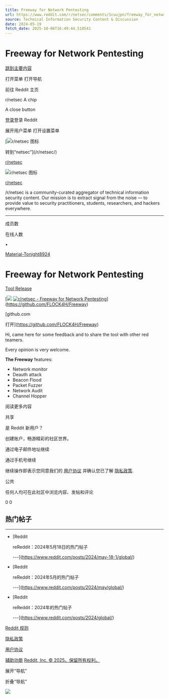 ```yaml
---
title: Freeway for Network Pentesting
url: https://www.reddit.com/r/netsec/comments/1cuujpn/freeway_for_network_pentesting/
source: Technical Information Security Content & Discussion
date: 2024-05-19
fetch_date: 2025-10-06T16:49:44.510541
---
```


# Freeway for Network Pentesting

[跳到主要内容](#main-content)

打开菜单
打开导航

前往 Reddit 主页

r/netsec
A chip

A close button

[登录](https://www.reddit.com/login/)登录 Reddit

展开用户菜单
打开设置菜单

[![r/netsec 图标](https://styles.redditmedia.com/t5_1rqwi/styles/communityIcon_ldtzxmwbf8e91.png?width=96&height=96&frame=1&auto=webp&crop=96%3A96%2Csmart&s=407d25865ff2564fa178459bc184ee9ec316f1dc)

转到“netsec”](/r/netsec/)

[r/netsec](/r/netsec/)

![r/netsec 图标](https://styles.redditmedia.com/t5_1rqwi/styles/communityIcon_ldtzxmwbf8e91.png?width=96&height=96&frame=1&auto=webp&crop=96%3A96%2Csmart&s=407d25865ff2564fa178459bc184ee9ec316f1dc)

[r/netsec](/r/netsec/)

/r/netsec is a community-curated aggregator of technical information security content. Our mission is to extract signal from the noise — to provide value to security practitioners, students, researchers, and hackers everywhere.
‎

---

成员数

在线人数

•

[Material-Tonight8924](/user/Material-Tonight8924/)

# Freeway for Network Pentesting

[Tool Release](/r/netsec/?f=flair_name%3A%22Tool%20Release%22)

[![](https://external-preview.redd.it/freeway-for-network-pentesting-v0-HnEvBpzJXUT3z_9VtgIWtECCZaVeX6jMfZzW7CUKjiM.jpg?width=640&crop=smart&auto=webp&s=79ad3c0d0367a682e32e24339ecb9eb842e3c8c0) [![r/netsec - Freeway for Network Pentesting](https://external-preview.redd.it/freeway-for-network-pentesting-v0-HnEvBpzJXUT3z_9VtgIWtECCZaVeX6jMfZzW7CUKjiM.jpg?width=640&crop=smart&auto=webp&s=79ad3c0d0367a682e32e24339ecb9eb842e3c8c0)](https://github.com/FLOCK4H/Freeway)](https://github.com/FLOCK4H/Freeway)

[github.com

打开](https://github.com/FLOCK4H/Freeway)

Hi, came here for some feedback and to share the tool with other red teamers.

Every opinion is very welcome.

**The Freeway** features:

* Network monitor
* Deauth attack
* Beacon Flood
* Packet Fuzzer
* Network Audit
* Channel Hopper

阅读更多内容

 共享

是 Reddit 新用户？

创建账户，畅游精彩的社区世界。

通过电子邮件地址继续

通过手机号继续

继续操作即表示您同意我们的
[用户协议](https://www.redditinc.com/policies/user-agreement)
并确认您已了解
[隐私政策](https://www.redditinc.com/policies/privacy-policy).

公共

任何人均可在此社区中浏览内容、发帖和评论

0
0

## 热门帖子

---

* [Reddit

  reReddit：2024年5月18日的热门帖子

  ---](https://www.reddit.com/posts/2024/may-18-1/global/)
* [Reddit

  reReddit：2024年5月的热门帖子

  ---](https://www.reddit.com/posts/2024/may/global/)
* [Reddit

  reReddit：2024年的热门帖子

  ---](https://www.reddit.com/posts/2024/global/)

[Reddit 规则](https://www.redditinc.com/policies/content-policy)

[隐私政策](https://www.reddit.com/policies/privacy-policy)

[用户协议](https://www.redditinc.com/policies/user-agreement)

[辅助功能](https://support.reddithelp.com/hc/sections/38303584022676-Accessibility)
[Reddit, Inc. © 2025。保留所有权利。](https://redditinc.com)

展开“导航”

折叠“导航”

![](https://id.rlcdn.com/472486.gif)